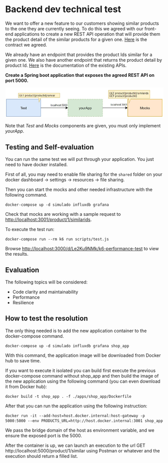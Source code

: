 # Backend dev technical test
We want to offer a new feature to our customers showing similar products to the one they are currently seeing. To do this we agreed with our front-end applications to create a new REST API operation that will provide them the product detail of the similar products for a given one. [Here](./similarProducts.yaml) is the contract we agreed.

We already have an endpoint that provides the product Ids similar for a given one. We also have another endpoint that returns the product detail by product Id. [Here](./existingApis.yaml) is the documentation of the existing APIs.

**Create a Spring boot application that exposes the agreed REST API on port 5000.**

![Diagram](./assets/diagram.jpg "Diagram")

Note that _Test_ and _Mocks_ components are given, you must only implement _yourApp_.

## Testing and Self-evaluation
You can run the same test we will put through your application. You just need to have docker installed.

First of all, you may need to enable file sharing for the `shared` folder on your docker dashboard -> settings -> resources -> file sharing.

Then you can start the mocks and other needed infrastructure with the following command.
```
docker-compose up -d simulado influxdb grafana
```
Check that mocks are working with a sample request to [http://localhost:3001/product/1/similarids](http://localhost:3001/product/1/similarids).

To execute the test run:
```
docker-compose run --rm k6 run scripts/test.js
```
Browse [http://localhost:3000/d/Le2Ku9NMk/k6-performance-test](http://localhost:3000/d/Le2Ku9NMk/k6-performance-test) to view the results.

## Evaluation
The following topics will be considered:
- Code clarity and maintainability
- Performance
- Resilience

## How to test the resolution
The only thing needed is to add the new application container to the docker-compose command.
```
docker-compose up -d simulado influxdb grafana shop_app
```

With this command, the application image will be downloaded from Docker hub to save time.

If you want to execute it isolated you can build first execute the previous docker-compose command without shop_app and then build the image of the new application using the following command (you can even download it from Docker hub):
```
docker build -t shop_app . -f ./apps/shop_app/Dockerfile
```

After that you can run the application using the following instruction:
```
docker run -it --add-host=host.docker.internal:host-gateway -p 5000:5000 --env PRODUCTS_URL=http://host.docker.internal:3001 shop_app
```
We pass the bridge domain of the host as environment variable, and we ensure the exposed port is the 5000.

After the container is up, we can launch an execution to the url GET http://localhost:5000/product/1/similar using Postman or whatever and the execution should return a filled list. 